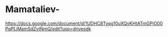# Mamataliev-
https://docs.google.com/document/d/1UDHC8Tyqg10uXQyKHtATmGPjO00PqPLjMamSdZytNmQ/edit?usp=drivesdk
